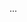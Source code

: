  ...

<!---
sebastianmatute/sebastianmatute is a ✨ special ✨ repository because its `README.md` (this file) appears on your GitHub profile.
You can click the Preview link to take a look at your changes.
--->
